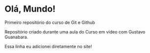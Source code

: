 # Olá, Mundo!
Primeiro repositório do curso de Git e Github

Repositório criado durante uma aula do Curso em vídeo com Gustavo Guanabara.

Essa linha eu adicionei diretamente no site!
